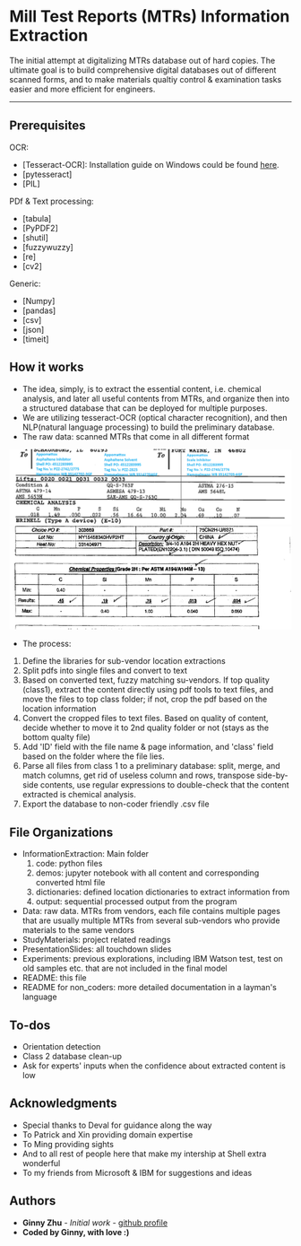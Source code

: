 # Mill Test Reports (MTRs) Information Extraction 

The initial attempt at digitalizing MTRs database out of hard copies. 
The ultimate goal is to build comprehensive digital databases out of different scanned forms, and to make materials qualtiy control & examination tasks easier and more efficient for engineers.
*** 


## Prerequisites
OCR:
* [Tesseract-OCR]: Installation guide on Windows could be found [here](https://pypi.org/project/pytesseract/). 
* [pytesseract]
* [PIL]

PDf & Text processing:
* [tabula]
* [PyPDF2]
* [shutil]
* [fuzzywuzzy]
* [re]
* [cv2]

Generic: 
* [Numpy]
* [pandas]
* [csv]
* [json]
* [timeit]


## How it works
* The idea, simply, is to extract the essential content, i.e. chemical analysis, and later all useful contents from MTRs, and organize then into a structured database that can be deployed for multiple purposes.  
* We are utilizing tesseract-OCR (optical character recognition), and then NLP(natural language processing) to build the preliminary database.
* The raw data: scanned MTRs that come in all different format

![MTRsample1](MTRsample1.PNG)  
![MTRsample2](MTRsample2.PNG)

* The process: 
 1. Define the libraries for sub-vendor location extractions
 2. Split pdfs into single files and convert to text
 3. Based on converted text, fuzzy matching su-vendors. If top quality (class1), extract the content directly using pdf tools to text files, and move the files to top class folder; if not, crop the pdf based on the location information 
 4. Convert the cropped files to text files. Based on quality of content, decide whether to move it to 2nd quality folder or not (stays as the bottom qualty file)
 5. Add 'ID' field with the file name & page information, and 'class' field based on the folder where the file lies.
 6. Parse all files from class 1 to a preliminary database: split, merge, and match columns, get rid of useless column and rows, transpose side-by-side contents, use regular expressions to double-check that the content extracted is chemical analysis.
 7. Export the database to non-coder friendly .csv file
 

## File Organizations
* InformationExtraction: Main folder 
  1. code: python files 
  2. demos: jupyter notebook with all content and corresponding converted html file
  3. dictionaries: defined location dictionaries to extract information from 
  4. output: sequential processed output from the program
* Data: raw data. MTRs from vendors, each file contains multiple pages that are usually multiple MTRs from several sub-vendors who provide materials to the same vendors
* StudyMaterials: project related readings
* PresentationSlides: all touchdown slides
* Experiments: previous explorations, including IBM Watson test, test on old samples etc. that are not included in the final model
* README: this file
* README for non_coders: more detailed documentation in a layman's language 


## To-dos
* Orientation detection
* Class 2 database clean-up
* Ask for experts' inputs when the confidence about extracted content is low


## Acknowledgments
* Special thanks to Deval for guidance along the way
* To Patrick and Xin providing domain expertise
* To Ming providing sights
* And to all rest of people here that make my intership at Shell extra wonderful
* To my friends from Microsoft & IBM for suggestions and ideas


## Authors
* **Ginny Zhu** - *Initial work* - [github profile](https://github.com/chocolocked)
* **Coded by Ginny, with love :)**
